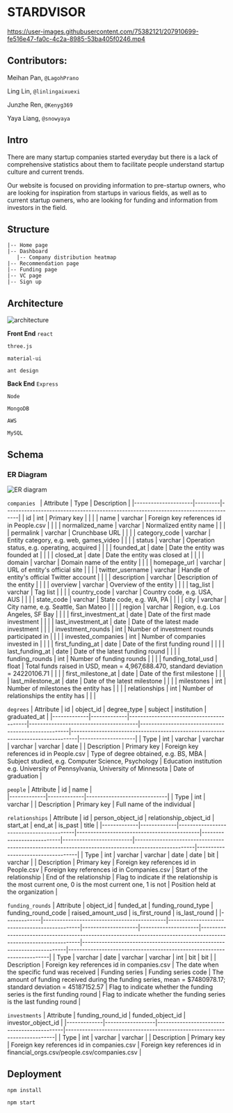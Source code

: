 # STARDVISOR

https://user-images.githubusercontent.com/75382121/207910699-fe516e47-fa0c-4c2a-8985-53ba405f0246.mp4

## Contributors:
Meihan Pan, `@LagohPrano`

Ling Lin, `@linlingaixuexi`

Junzhe Ren, `@Kenyg369`

Yaya Liang, `@snowyaya`


## Intro
There are many startup companies started everyday but there is a lack of comprehensive statistics about them to facilitate people understand startup culture and current trends. 

Our website is focused on providing information to pre-startup owners, who are looking for inspiration from startups in various fields, as well as to current startup owners, who are looking for funding and information from investors in the field. 


## Structure
```
|-- Home page
|-- Dashboard
   |-- Company distribution heatmap
|-- Recommendation page
|-- Funding page
|-- VC page
|-- Sign up

```

## Architecture

![architecture](https://user-images.githubusercontent.com/75382121/207916921-96b17e7b-d96c-4e3a-8ba0-d1661ee5272a.jpg)

**Front End**
`react`

`three.js`

`material-ui`

`ant design`

**Back End**
`Express`

`Node`

`MongoDB`

`AWS`

`MySQL`

## Schema

### ER Diagram

![ER diagram](https://user-images.githubusercontent.com/75382121/207917026-b24d69bb-e981-4ee0-8ae8-46ddc710d15d.png)

`companies `
| Attribute           | Type    | Description                                                                       |
|---------------------|---------|-----------------------------------------------------------------------------------|
| id                  | int     | Primary key                                                                       |   |   |
| name                | varchar | Foreign key references id in People.csv                                           |   |   |
| normalized_name     | varchar | Normalized entity name                                                            |   |   |
| permalink           | varchar | Crunchbase URL                                                                    |   |   |
| category_code       | varchar | Entity category, e.g. web, games_video                                            |   |   |
| status              | varchar | Operation status, e.g. operating, acquired                                        |   |   |
| founded_at          | date    | Date the entity was founded at                                                    |   |   |
| closed_at           | date    | Date the entity was closed at                                                     |   |   |
| domain              | varchar | Domain name of the entity                                                         |   |   |
| homepage_url        | varchar | URL of entity's official site                                                     |   |   |
| twitter_username    | varchar | Handle of entity's official Twitter account                                       |   |   |
| description         | varchar | Description of the entity                                                         |   |   |
| overview            | varchar | Overview of the entity                                                            |   |   |
| tag_list            | varchar | Tag list                                                                          |   |   |
| country_code        | varchar | Country code, e.g. USA, AUS                                                       |   |   |
| state_code          | varchar | State code, e.g. WA, PA                                                           |   |   |
| city                | varchar | City name, e.g. Seattle, San Mateo                                                |   |   |
| region              | varchar | Region, e.g. Los Angeles, SF Bay                                                  |   |   |
| first_investment_at | date    | Date of the first made investment                                                 |   |   |
| last_investment_at  | date    | Date of the latest made investment                                                |   |   |
| investment_rounds   | int     | Number of investment rounds participated in                                       |   |   |
| invested_companies  | int     | Number of companies invested in                                                   |   |   |
| first_funding_at    | date    | Date of the first funding round                                                   |   |   |
| last_funding_at     | date    | Date of the latest funding round                                                  |   |   |
| funding_rounds      | int     | Number of funding rounds                                                          |   |   |
| funding_total_usd   | float   | Total funds raised in USD, mean = 4,967,688.470, standard deviation = 24220106.71 |   |   |
| first_milestone_at  | date    | Date of the first milestone                                                       |   |   |
| last_milestone_at   | date    | Date of the latest milestone                                                      |   |   |
| milestones          | int     | Number of milestones the entity has                                               |   |   |
| relationships       | int     | Number of relationships the entity has                                            |   |   |

`degrees`
| Attribute   | id          | object_id                               | degree_type                           | subject                                            | institution                                                                    | graduated_at       |
|-------------|-------------|-----------------------------------------|---------------------------------------|----------------------------------------------------|--------------------------------------------------------------------------------|--------------------|
| Type        | int         | varchar                                 | varchar                               | varchar                                            | varchar                                                                        | date               |
| Description | Primary key | Foreign key references id in People.csv | Type of degree obtained, e.g. BS, MBA | Subject studied, e.g. Computer Science, Psychology | Education institution e.g. University of Pennsylvania, University of Minnesota | Date of graduation |


`people`
| Attribute   | id          | name                        |   
|-------------|-------------|-----------------------------|
| Type        | int         | varchar                     | 
| Description | Primary key | Full name of the individual | 


`relationships`
| Attribute   | id          | person_object_id                        | relationship_object_id                     | start_at                  | end_at                  | is_past                                                                                           | title                             | 
|-------------|-------------|-----------------------------------------|--------------------------------------------|---------------------------|-------------------------|---------------------------------------------------------------------------------------------------|-----------------------------------|
| Type        | int         | varchar                                 | varchar                                    | date                      | date                    | bit                                                                                               | varchar                           | 
| Description | Primary key | Foreign key references id in People.csv | Foreign key references id in Companies.csv | Start of the relationship | End of the relationship | Flag to indicate if the relationship is the most current one, 0 is the most current one, 1 is not | Position held at the organization |   

`funding_rounds`
| Attribute   | object_id                                  | funded_at                                    | funding_round_type | funding_round_code  | raised_amount_usd                                                                                               | is_first_round                                                         | is_last_round                                                         |
|-------------|--------------------------------------------|----------------------------------------------|--------------------|---------------------|-----------------------------------------------------------------------------------------------------------------|------------------------------------------------------------------------|-----------------------------------------------------------------------|
| Type        | varchar                                    | date                                         | varchar            | varchar             | int                                                                                                             | bit                                                                    | bit                                                                   |
| Description | Foreign key references id in companies.csv | The date when the specific fund was received | Funding series     | Funding series code | The amount of funding received during the funding series, mean =  $7480978.17; standard deviation = 45187152.57 | Flag to indicate whether the funding series is the first funding round | Flag to indicate whether the funding series is the last funding round |


`investments`
| Attribute   | funding_round_id | funded_object_id                           | investor_object_id                                                       |
|-------------|------------------|--------------------------------------------|--------------------------------------------------------------------------|
| Type        | int              | varchar                                    | varchar                                                                  |
| Description | Primary key      | Foreign key references id in companies.csv | Foreign key references id in financial_orgs.csv/people.csv/companies.csv |


## Deployment

`npm install`

`npm start`

